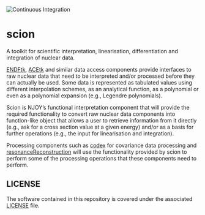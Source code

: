 ![Continuous Integration](https://github.com/njoy/scion/workflows/Continuous%20Integration/badge.svg)

# scion
A toolkit for scientific interpretation, linearisation, differentiation and integration of nuclear data.

[ENDFtk](https://github.com/njoy/ENDFtk), [ACEtk](https://github.com/njoy/ACEtk) and similar data access components provide interfaces to raw nuclear data that need to be interpreted and/or processed before they can actually be used. Some data is represented as tabulated values using different interpolation schemes, as an analytical function, as a polynomial or even as a polynomial expansion (e.g., Legendre polynomials).

Scion is NJOY’s functional interpretation component that will provide the required functionality to convert raw nuclear data components into function-like object that allows a user to retrieve information from it directly (e.g., ask for a cross section value at a given energy) and/or as a basis for further operations (e.g., the input for linearisation and integration).

Processing components such as [codex](https://github.com/njoy/codex) for covariance data processing and [resonanceReconstruction](https://github.com/njoy/resonanceReconstruction) will use the functionality provided by scion to perform some of the processing operations that these components need to perform.

## LICENSE
The software contained in this repository is covered under the associated [LICENSE](LICENSE) file.
